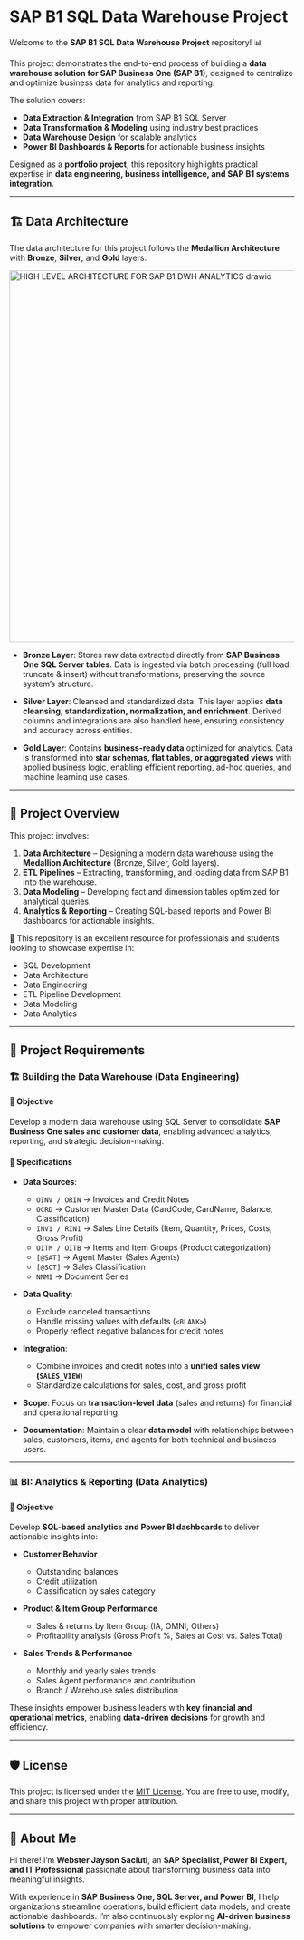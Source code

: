 # SAP B1 SQL Data Warehouse Project  

Welcome to the **SAP B1 SQL Data Warehouse Project** repository! 📊  

This project demonstrates the end-to-end process of building a **data warehouse solution for SAP Business One (SAP B1)**, designed to centralize and optimize business data for analytics and reporting.  

The solution covers:  
- **Data Extraction & Integration** from SAP B1 SQL Server  
- **Data Transformation & Modeling** using industry best practices  
- **Data Warehouse Design** for scalable analytics  
- **Power BI Dashboards & Reports** for actionable business insights  

Designed as a **portfolio project**, this repository highlights practical expertise in **data engineering, business intelligence, and SAP B1 systems integration**.  

---

## 🏗️ Data Architecture  

The data architecture for this project follows the **Medallion Architecture** with **Bronze**, **Silver**, and **Gold** layers:  

<img width="867" height="656" alt="HIGH LEVEL ARCHITECTURE FOR SAP B1 DWH ANALYTICS drawio" src="https://github.com/user-attachments/assets/ada0bb52-b86e-4008-a760-812813d0b43d" />  

- **Bronze Layer**: Stores raw data extracted directly from **SAP Business One SQL Server tables**. Data is ingested via batch processing (full load: truncate & insert) without transformations, preserving the source system’s structure.  

- **Silver Layer**: Cleansed and standardized data. This layer applies **data cleansing, standardization, normalization, and enrichment**. Derived columns and integrations are also handled here, ensuring consistency and accuracy across entities.  

- **Gold Layer**: Contains **business-ready data** optimized for analytics. Data is transformed into **star schemas, flat tables, or aggregated views** with applied business logic, enabling efficient reporting, ad-hoc queries, and machine learning use cases.  

---

## 📖 Project Overview  

This project involves:  
1. **Data Architecture** – Designing a modern data warehouse using the **Medallion Architecture** (Bronze, Silver, Gold layers).  
2. **ETL Pipelines** – Extracting, transforming, and loading data from SAP B1 into the warehouse.  
3. **Data Modeling** – Developing fact and dimension tables optimized for analytical queries.  
4. **Analytics & Reporting** – Creating SQL-based reports and Power BI dashboards for actionable insights.  

🎯 This repository is an excellent resource for professionals and students looking to showcase expertise in:  
- SQL Development  
- Data Architecture  
- Data Engineering  
- ETL Pipeline Development  
- Data Modeling  
- Data Analytics  

---

## 🚀 Project Requirements  

### 🏗️ Building the Data Warehouse (Data Engineering)  

#### 🎯 Objective  
Develop a modern data warehouse using SQL Server to consolidate **SAP Business One sales and customer data**, enabling advanced analytics, reporting, and strategic decision-making.  

#### 📌 Specifications  
- **Data Sources**:  
  - `OINV / ORIN` → Invoices and Credit Notes  
  - `OCRD` → Customer Master Data (CardCode, CardName, Balance, Classification)  
  - `INV1 / RIN1` → Sales Line Details (Item, Quantity, Prices, Costs, Gross Profit)  
  - `OITM / OITB` → Items and Item Groups (Product categorization)  
  - `[@SAT]` → Agent Master (Sales Agents)  
  - `[@SCT]` → Sales Classification  
  - `NNM1` → Document Series  

- **Data Quality**:  
  - Exclude canceled transactions  
  - Handle missing values with defaults (`<BLANK>`)  
  - Properly reflect negative balances for credit notes  

- **Integration**:  
  - Combine invoices and credit notes into a **unified sales view (`SALES_VIEW`)**  
  - Standardize calculations for sales, cost, and gross profit  

- **Scope**: Focus on **transaction-level data** (sales and returns) for financial and operational reporting.  

- **Documentation**: Maintain a clear **data model** with relationships between sales, customers, items, and agents for both technical and business users.  

---

### 📊 BI: Analytics & Reporting (Data Analytics)  

#### 🎯 Objective  
Develop **SQL-based analytics and Power BI dashboards** to deliver actionable insights into:  

- **Customer Behavior**  
  - Outstanding balances  
  - Credit utilization  
  - Classification by sales category  

- **Product & Item Group Performance**  
  - Sales & returns by Item Group (IA, OMNI, Others)  
  - Profitability analysis (Gross Profit %, Sales at Cost vs. Sales Total)  

- **Sales Trends & Performance**  
  - Monthly and yearly sales trends  
  - Sales Agent performance and contribution  
  - Branch / Warehouse sales distribution  

These insights empower business leaders with **key financial and operational metrics**, enabling **data-driven decisions** for growth and efficiency.  

---

## 🛡️ License  
This project is licensed under the [MIT License](LICENSE). You are free to use, modify, and share this project with proper attribution.  

---

## 🌟 About Me  
Hi there! I’m **Webster Jayson Sacluti**, an **SAP Specialist, Power BI Expert, and IT Professional** passionate about transforming business data into meaningful insights.  

With experience in **SAP Business One, SQL Server, and Power BI**, I help organizations streamline operations, build efficient data models, and create actionable dashboards. I’m also continuously exploring **AI-driven business solutions** to empower companies with smarter decision-making.  

